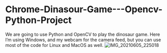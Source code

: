 # Chrome-Dinasour-Game---Opencv-Python-Project
We are going to use Python and OpenCV to play the dinosaur game. Here I’m using Windows, and my webcam for the camera feed, but you can use most of the code for Linux and MacOS as well.
![IMG_20210605_225018](https://user-images.githubusercontent.com/68240991/120900052-7e163500-c650-11eb-8f52-84bcf873e993.jpg)
